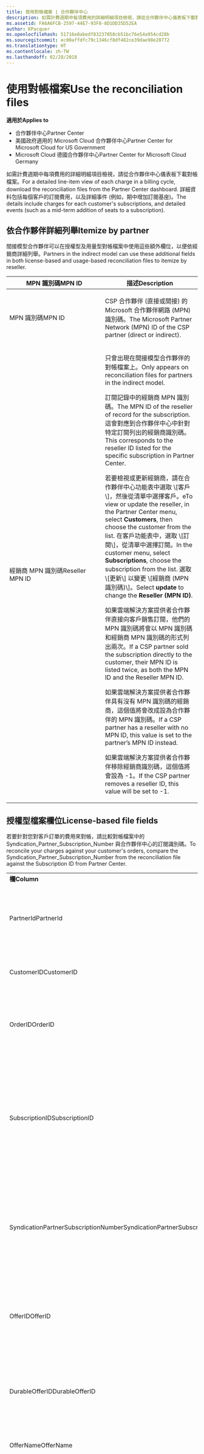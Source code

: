 ```yaml
---
title: 使用對帳檔案 | 合作夥伴中心
description: 如需計費週期中每項費用的詳細明細項目檢視，請從合作夥伴中心儀表板下載對帳檔案。
ms.assetid: FA6A6FCB-2597-44E7-93F8-8D1DD35D52EA
author: KPacquer
ms.openlocfilehash: 51716e8abedf83237050cb51bc76e54a954cd28b
ms.sourcegitcommit: ec00affdfc79c1346cf8df482ce39dae98e20772
ms.translationtype: HT
ms.contentlocale: zh-TW
ms.lasthandoff: 02/28/2018
---
```

# <a name="use-the-reconciliation-files"></a><span data-ttu-id="bdcec-103">使用對帳檔案</span><span class="sxs-lookup"><span data-stu-id="bdcec-103">Use the reconciliation files</span></span>

**<span data-ttu-id="bdcec-104">適用於</span><span class="sxs-lookup"><span data-stu-id="bdcec-104">Applies to</span></span>**

-  <span data-ttu-id="bdcec-105">合作夥伴中心</span><span class="sxs-lookup"><span data-stu-id="bdcec-105">Partner Center</span></span>
-  <span data-ttu-id="bdcec-106">美國政府適用的 Microsoft Cloud 合作夥伴中心</span><span class="sxs-lookup"><span data-stu-id="bdcec-106">Partner Center for Microsoft Cloud for US Government</span></span>
-  <span data-ttu-id="bdcec-107">Microsoft Cloud 德國合作夥伴中心</span><span class="sxs-lookup"><span data-stu-id="bdcec-107">Partner Center for Microsoft Cloud Germany</span></span>

<span data-ttu-id="bdcec-108">如需計費週期中每項費用的詳細明細項目檢視，請從合作夥伴中心儀表板下載對帳檔案。</span><span class="sxs-lookup"><span data-stu-id="bdcec-108">For a detailed line-item view of each charge in a billing cycle, download the reconciliation files from the Partner Center dashboard.</span></span> <span data-ttu-id="bdcec-109">詳細資料包括每個客戶的訂閱費用，以及詳細事件 (例如，期中增加訂閱基座)。</span><span class="sxs-lookup"><span data-stu-id="bdcec-109">The details include charges for each customer's subscriptions, and detailed events (such as a mid-term addition of seats to a subscription).</span></span>

## <a href="" id="itemizebypartner"></a><span data-ttu-id="bdcec-110">依合作夥伴詳細列舉</span><span class="sxs-lookup"><span data-stu-id="bdcec-110">Itemize by partner</span></span>


<span data-ttu-id="bdcec-111">間接模型合作夥伴可以在授權型及用量型對帳檔案中使用這些額外欄位，以便依經銷商詳細列舉。</span><span class="sxs-lookup"><span data-stu-id="bdcec-111">Partners in the indirect model can use these additional fields in both license-based and usage-based reconciliation files to itemize by reseller.</span></span>

<table>
<colgroup>
<col width="50%" />
<col width="50%" />
</colgroup>
<thead>
<tr class="header">
<th><span data-ttu-id="bdcec-112">MPN 識別碼</span><span class="sxs-lookup"><span data-stu-id="bdcec-112">MPN ID</span></span></th>
<th><span data-ttu-id="bdcec-113">描述</span><span class="sxs-lookup"><span data-stu-id="bdcec-113">Description</span></span></th>
</tr>
</thead>
<tbody>
<tr class="odd">
<td><span data-ttu-id="bdcec-114">MPN 識別碼</span><span class="sxs-lookup"><span data-stu-id="bdcec-114">MPN ID</span></span></td>
<td><p><span data-ttu-id="bdcec-115">CSP 合作夥伴 (直接或間接) 的 Microsoft 合作夥伴網路 (MPN) 識別碼。</span><span class="sxs-lookup"><span data-stu-id="bdcec-115">The Microsoft Partner Network (MPN) ID of the CSP partner (direct or indirect).</span></span></p></td>
</tr>
<tr class="even">
<td><span data-ttu-id="bdcec-116">經銷商 MPN 識別碼</span><span class="sxs-lookup"><span data-stu-id="bdcec-116">Reseller MPN ID</span></span></td>
<td><p><span data-ttu-id="bdcec-117">只會出現在間接模型合作夥伴的對帳檔案上。</span><span class="sxs-lookup"><span data-stu-id="bdcec-117">Only appears on reconciliation files for partners in the indirect model.</span></span></p>
<p><span data-ttu-id="bdcec-118">訂閱記錄中的經銷商 MPN 識別碼。</span><span class="sxs-lookup"><span data-stu-id="bdcec-118">The MPN ID of the reseller of record for the subscription.</span></span> <span data-ttu-id="bdcec-119">這會對應到合作夥伴中心中針對特定訂閱列出的經銷商識別碼。</span><span class="sxs-lookup"><span data-stu-id="bdcec-119">This corresponds to the reseller ID listed for the specific subscription in Partner Center.</span></span></p>
<p><span data-ttu-id="bdcec-120">若要檢視或更新經銷商，請在合作夥伴中心功能表中選取 \[客戶\]<strong></strong>，然後從清單中選擇客戶。</span><span class="sxs-lookup"><span data-stu-id="bdcec-120">eTo view or update the reseller, in the Partner Center menu, select <strong>Customers</strong>, then choose the customer from the list.</span></span> <span data-ttu-id="bdcec-121">在客戶功能表中，選取 \[訂閱\]<strong></strong>，從清單中選擇訂閱。</span><span class="sxs-lookup"><span data-stu-id="bdcec-121">In the customer menu, select <strong>Subscriptions</strong>, choose the subscription from the list.</span></span> <span data-ttu-id="bdcec-122">選取 \[更新\]<strong></strong> 以變更 \[經銷商 (MPN 識別碼)\]<strong></strong>。</span><span class="sxs-lookup"><span data-stu-id="bdcec-122">Select <strong>update</strong> to change the <strong>Reseller (MPN ID)</strong>.</span></span></p>
<p><span data-ttu-id="bdcec-123">如果雲端解決方案提供者合作夥伴直接向客戶銷售訂閱，他們的 MPN 識別碼將會以 MPN 識別碼和經銷商 MPN 識別碼的形式列出兩次。</span><span class="sxs-lookup"><span data-stu-id="bdcec-123">If a CSP partner sold the subscription directly to the customer, their MPN ID is listed twice, as both the MPN ID and the Reseller MPN ID.</span></span></p>
<p><span data-ttu-id="bdcec-124">如果雲端解決方案提供者合作夥伴具有沒有 MPN 識別碼的經銷商，這個值將會改成設為合作夥伴的 MPN 識別碼。</span><span class="sxs-lookup"><span data-stu-id="bdcec-124">If a CSP partner has a reseller with no MPN ID, this value is set to the partner’s MPN ID instead.</span></span></p>
<p><span data-ttu-id="bdcec-125">如果雲端解決方案提供者合作夥伴移除經銷商識別碼，這個值將會設為 -1。</span><span class="sxs-lookup"><span data-stu-id="bdcec-125">If the CSP partner removes a reseller ID, this value will be set to -1.</span></span></p></td>
</tr>
</tbody>
</table>

 

## <a href="" id="licensebasedfiles"></a><span data-ttu-id="bdcec-126">授權型檔案欄位</span><span class="sxs-lookup"><span data-stu-id="bdcec-126">License-based file fields</span></span>


<span data-ttu-id="bdcec-127">若要針對您對客戶訂單的費用來對帳，請比較對帳檔案中的 Syndication\_Partner\_Subscription\_Number 與合作夥伴中心的訂閱識別碼。</span><span class="sxs-lookup"><span data-stu-id="bdcec-127">To reconcile your charges against your customer's orders, compare the Syndication\_Partner\_Subscription\_Number from the reconciliation file against the Subscription ID from Partner Center.</span></span>

<table>
<colgroup>
<col width="33%" />
<col width="33%" />
<col width="33%" />
</colgroup>
<tbody>
<tr class="odd">
<td><strong><span data-ttu-id="bdcec-128">欄</span><span class="sxs-lookup"><span data-stu-id="bdcec-128">Column</span></span></strong></td>
<td><strong><span data-ttu-id="bdcec-129">描述</span><span class="sxs-lookup"><span data-stu-id="bdcec-129">Description</span></span></strong></td>
<td><strong><span data-ttu-id="bdcec-130">範例值</span><span class="sxs-lookup"><span data-stu-id="bdcec-130">Sample Value</span></span></strong></td>
</tr>
<tr class="even">
<td><span data-ttu-id="bdcec-131">PartnerId</span><span class="sxs-lookup"><span data-stu-id="bdcec-131">PartnerId</span></span></td>
<td><p><span data-ttu-id="bdcec-132">特定帳單實體的唯一識別碼 (GUID 格式)。</span><span class="sxs-lookup"><span data-stu-id="bdcec-132">Unique identifier for a specific billing entity, in GUID format.</span></span> <span data-ttu-id="bdcec-133">對帳時不需要，但可能是很有用的資訊。</span><span class="sxs-lookup"><span data-stu-id="bdcec-133">Not required for reconciliation, however may be useful information.</span></span> <span data-ttu-id="bdcec-134">在所有資料列中都是如此。</span><span class="sxs-lookup"><span data-stu-id="bdcec-134">Same in all rows.</span></span></p></td>
<td><span data-ttu-id="bdcec-135">8ddd03642-test-test-test-46b58d356b4e</span><span class="sxs-lookup"><span data-stu-id="bdcec-135">8ddd03642-test-test-test-46b58d356b4e</span></span></td>
</tr>
<tr class="odd">
<td><span data-ttu-id="bdcec-136">CustomerID</span><span class="sxs-lookup"><span data-stu-id="bdcec-136">CustomerID</span></span></td>
<td><p><span data-ttu-id="bdcec-137">用來識別客戶的唯一 Microsoft ID（GUID 格式）。</span><span class="sxs-lookup"><span data-stu-id="bdcec-137">Unique Microsoft ID, in GUID format, used to identify the customer.</span></span></p></td>
<td><span data-ttu-id="bdcec-138">12ABCD34-001A-BCD2-987C-3210ABCD5678</span><span class="sxs-lookup"><span data-stu-id="bdcec-138">12ABCD34-001A-BCD2-987C-3210ABCD5678</span></span></td>
</tr>
<tr class="even">
<td><span data-ttu-id="bdcec-139">OrderID</span><span class="sxs-lookup"><span data-stu-id="bdcec-139">OrderID</span></span></td>
<td><p><span data-ttu-id="bdcec-140">訂單在 Microsoft 帳單平台中的唯一識別碼。</span><span class="sxs-lookup"><span data-stu-id="bdcec-140">Unique identifier for an order in the Microsoft billing platform.</span></span> <span data-ttu-id="bdcec-141">可在連絡支援時方便識別訂單，但不是用於對帳。</span><span class="sxs-lookup"><span data-stu-id="bdcec-141">May be useful to identify the order when contacting support but not for reconciliation.</span></span></p></td>
<td><span data-ttu-id="bdcec-142">566890604832738111</span><span class="sxs-lookup"><span data-stu-id="bdcec-142">566890604832738111</span></span></td>
</tr>
<tr class="odd">
<td><span data-ttu-id="bdcec-143">SubscriptionID</span><span class="sxs-lookup"><span data-stu-id="bdcec-143">SubscriptionID</span></span></td>
<td><p><span data-ttu-id="bdcec-144">訂閱在 Microsoft 帳單平台中的唯一識別碼。</span><span class="sxs-lookup"><span data-stu-id="bdcec-144">Unique identifier for a subscription in the Microsoft billing platform.</span></span> <span data-ttu-id="bdcec-145">可在連絡支援時方便識別訂閱，但不是用於對帳。</span><span class="sxs-lookup"><span data-stu-id="bdcec-145">May be useful to identify the subscription when contacting support but not for reconciliation.</span></span></p>
<p><span data-ttu-id="bdcec-146">這與合作夥伴管理主控台上的訂閱識別碼不一樣。</span><span class="sxs-lookup"><span data-stu-id="bdcec-146">This is not the same as the Subscription ID on the Partner Admin Console.</span></span> <span data-ttu-id="bdcec-147">請參閱 Syndication_Partner_Subscription_Number。</span><span class="sxs-lookup"><span data-stu-id="bdcec-147">Please see Syndication_Partner_Subscription_Number.</span></span></p></td>
<td><span data-ttu-id="bdcec-148">usCBMgAAAAAAAAIA</span><span class="sxs-lookup"><span data-stu-id="bdcec-148">usCBMgAAAAAAAAIA</span></span></td>
</tr>
<tr class="even">
<td><span data-ttu-id="bdcec-149">SyndicationPartnerSubscriptionNumber</span><span class="sxs-lookup"><span data-stu-id="bdcec-149">SyndicationPartnerSubscriptionNumber</span></span></td>
<td><p><span data-ttu-id="bdcec-150">訂閱的唯一識別碼。</span><span class="sxs-lookup"><span data-stu-id="bdcec-150">Unique identifier for subscriptions.</span></span> <span data-ttu-id="bdcec-151">客戶可針對同一方案擁有多項訂閱，因此這對於對帳檔案分析而言很重要。</span><span class="sxs-lookup"><span data-stu-id="bdcec-151">A customer can have multiple subscriptions for the same plan, so this is important for reconciliation file analysis.</span></span></p>
<p><span data-ttu-id="bdcec-152">這個欄位對應到合作夥伴管理主控台中的訂閱識別碼。</span><span class="sxs-lookup"><span data-stu-id="bdcec-152">This field maps to the Subscription ID in the Partner Admin Console.</span></span></p></td>
<td><span data-ttu-id="bdcec-153">fb977ab5-test-test-test-24c8d9591708</span><span class="sxs-lookup"><span data-stu-id="bdcec-153">fb977ab5-test-test-test-24c8d9591708</span></span></td>
</tr>
<tr class="odd">
<td><span data-ttu-id="bdcec-154">OfferID</span><span class="sxs-lookup"><span data-stu-id="bdcec-154">OfferID</span></span></td>
<td><p><span data-ttu-id="bdcec-155">唯一的優惠識別碼。</span><span class="sxs-lookup"><span data-stu-id="bdcec-155">Unique offer ID.</span></span> <span data-ttu-id="bdcec-156">根據價目表的標準優惠識別碼。</span><span class="sxs-lookup"><span data-stu-id="bdcec-156">Standard offer ID as per price list.</span></span></p>
<p><span data-ttu-id="bdcec-157"><b>注意</b>：這個值不符合價目表上的優惠識別碼。</span><span class="sxs-lookup"><span data-stu-id="bdcec-157"><b>Note</b>: This value does not match Offer ID from the price list.</span></span> <span data-ttu-id="bdcec-158">請參閱下方的 DurableOfferID。</span><span class="sxs-lookup"><span data-stu-id="bdcec-158">See DurableOfferID below.</span></span></p></td>
<td><span data-ttu-id="bdcec-159">FE616D64-E9A8-40EF-843F-152E9BBEF3D1</span><span class="sxs-lookup"><span data-stu-id="bdcec-159">FE616D64-E9A8-40EF-843F-152E9BBEF3D1</span></span></td>
</tr>
<tr class="even">
<td><span data-ttu-id="bdcec-160">DurableOfferID</span><span class="sxs-lookup"><span data-stu-id="bdcec-160">DurableOfferID</span></span></td>
<td><p><span data-ttu-id="bdcec-161">唯一的持續性優惠識別碼，如價目表中所定義。</span><span class="sxs-lookup"><span data-stu-id="bdcec-161">Unique durable offer ID, as defined in the price list.</span></span></p>
<p><span data-ttu-id="bdcec-162"><b>注意</b>：這個值符合價目表上的優惠識別碼。</span><span class="sxs-lookup"><span data-stu-id="bdcec-162"><b>Note</b>: This value matches the Offer ID from the price list.</span></span></p></td>
<td><span data-ttu-id="bdcec-163">1017D7F3-6D7F-4BFA-BDD8-79BC8F104E0C</span><span class="sxs-lookup"><span data-stu-id="bdcec-163">1017D7F3-6D7F-4BFA-BDD8-79BC8F104E0C</span></span></td>
</tr>
<tr class="odd">
<td><span data-ttu-id="bdcec-164">OfferName</span><span class="sxs-lookup"><span data-stu-id="bdcec-164">OfferName</span></span></td>
<td><p><span data-ttu-id="bdcec-165">客戶購買的服務優惠名稱，如價目表中所定義。</span><span class="sxs-lookup"><span data-stu-id="bdcec-165">The name of the service offering purchased by the customer, as defined in the price list.</span></span></p></td>
<td><span data-ttu-id="bdcec-166">Microsoft Office 365 (Plan E3)</span><span class="sxs-lookup"><span data-stu-id="bdcec-166">Microsoft Office 365 (Plan E3)</span></span></td>
</tr>
<tr class="even">
<td><span data-ttu-id="bdcec-167">SubscriptionStartDate</span><span class="sxs-lookup"><span data-stu-id="bdcec-167">SubscriptionStartDate</span></span></td>
<td><p><span data-ttu-id="bdcec-168">訂閱開始日期設定為送出訂單之後的隔日。</span><span class="sxs-lookup"><span data-stu-id="bdcec-168">The subscription start date, set to the day after the order is submitted.</span></span> <span data-ttu-id="bdcec-169">藉由同時查看訂閱開始日期與結束日期，您就可以判斷客戶是否仍在第一年訂閱期內，或下一年的訂閱已續約。</span><span class="sxs-lookup"><span data-stu-id="bdcec-169">By looking at the subscription start date in conjunction with the end date, you can determine if the customer is still within the first year of the subscription or if the subscription has been renewed for the following year.</span></span></p>
<p><span data-ttu-id="bdcec-170">時間一律是一天的開始時間 (0:00)。</span><span class="sxs-lookup"><span data-stu-id="bdcec-170">The time is always the beginning of the day, 0:00.</span></span></p></td>
<td><span data-ttu-id="bdcec-171">2/1/2015 0:00</span><span class="sxs-lookup"><span data-stu-id="bdcec-171">2/1/2015 0:00</span></span></td>
</tr>
<tr class="odd">
<td><span data-ttu-id="bdcec-172">SubscriptionEndDate</span><span class="sxs-lookup"><span data-stu-id="bdcec-172">SubscriptionEndDate</span></span></td>
<td><p><span data-ttu-id="bdcec-173">訂閱結束日期：開始日期之後的 12 個月 + x 天 (與合作夥伴帳單日期配合) 或自續約日期起 12 個月。</span><span class="sxs-lookup"><span data-stu-id="bdcec-173">The subscription end date: 12 months + x days after start date (to align with partner billing date) or 12 months from renewal date.</span></span></p>
<p><span data-ttu-id="bdcec-174">續約時，價格會更新至目前的價目表。</span><span class="sxs-lookup"><span data-stu-id="bdcec-174">At renewal, prices are updated to the current price list.</span></span> <span data-ttu-id="bdcec-175">自動續約之前，可能需要與客戶連絡。</span><span class="sxs-lookup"><span data-stu-id="bdcec-175">Customer communication may be required in advance of automated renewal.</span></span></p>
<p><span data-ttu-id="bdcec-176">時間一律是一天的開始時間 (0:00)。</span><span class="sxs-lookup"><span data-stu-id="bdcec-176">The time is always the beginning of the day, 0:00.</span></span></p></td>
<td><span data-ttu-id="bdcec-177">2/1/2015 0:00</span><span class="sxs-lookup"><span data-stu-id="bdcec-177">2/1/2015 0:00</span></span></td>
</tr>
<tr class="even">
<td><span data-ttu-id="bdcec-178">ChargeStartDate</span><span class="sxs-lookup"><span data-stu-id="bdcec-178">ChargeStartDate</span></span></td>
<td><p><span data-ttu-id="bdcec-179">開始計算費用的日期。</span><span class="sxs-lookup"><span data-stu-id="bdcec-179">Start day of the charges.</span></span></p>
<p><span data-ttu-id="bdcec-180">當客戶變更基座數目時，此數字用於計算每日 (按比例) 的費用。</span><span class="sxs-lookup"><span data-stu-id="bdcec-180">When a customer changes seat numbers, this number is used to calculate per-day (pro-rata) charges.</span></span></p>
<p><span data-ttu-id="bdcec-181">時間一律是一天的開始時間 (0:00)。</span><span class="sxs-lookup"><span data-stu-id="bdcec-181">The time is always the beginning of the day, 0:00.</span></span></p></td>
<td><span data-ttu-id="bdcec-182">2/1/2015 0:00</span><span class="sxs-lookup"><span data-stu-id="bdcec-182">2/1/2015 0:00</span></span></td>
</tr>
<tr class="odd">
<td><span data-ttu-id="bdcec-183">ChargeEndDate</span><span class="sxs-lookup"><span data-stu-id="bdcec-183">ChargeEndDate</span></span></td>
<td><p><span data-ttu-id="bdcec-184">結束計算費用的日期。</span><span class="sxs-lookup"><span data-stu-id="bdcec-184">End day of the charges.</span></span></p>
<p><span data-ttu-id="bdcec-185">當客戶變更基座數目時，此數字用於計算每日 (按比例) 的費用。</span><span class="sxs-lookup"><span data-stu-id="bdcec-185">When a customer changes seat numbers, this number is used to calculate per-day (pro-rata) charges.</span></span></p>
<p><span data-ttu-id="bdcec-186">時間一律是一天的結束時間 (23:59)。</span><span class="sxs-lookup"><span data-stu-id="bdcec-186">The time is always the end of the day, 23:59.</span></span></p></td>
<td><span data-ttu-id="bdcec-187">2/28/2015 23:59</span><span class="sxs-lookup"><span data-stu-id="bdcec-187">2/28/2015 23:59</span></span></td>
</tr>
<tr class="even">
<td><span data-ttu-id="bdcec-188">ChargeType</span><span class="sxs-lookup"><span data-stu-id="bdcec-188">ChargeType</span></span></td>
<td><p><span data-ttu-id="bdcec-189">費用或調整的類型。</span><span class="sxs-lookup"><span data-stu-id="bdcec-189">The type of charge or adjustment.</span></span> <span data-ttu-id="bdcec-190">請參閱<a href="#charge_types">對應發票和對帳檔案之間的費用</a></span><span class="sxs-lookup"><span data-stu-id="bdcec-190">See <a href="#charge_types">Mapping charges between an invoice and the reconciliation file</a></span></span></p></td>
<td><p><span data-ttu-id="bdcec-191">請參閱<a href="#charge_types">對應發票和對帳檔案之間的費用</a></span><span class="sxs-lookup"><span data-stu-id="bdcec-191">See <a href="#charge_types">Mapping charges between an invoice and the reconciliation file</a></span></span></p></td>
</tr>
<tr class="odd">
<td><span data-ttu-id="bdcec-192">UnitPrice</span><span class="sxs-lookup"><span data-stu-id="bdcec-192">UnitPrice</span></span></td>
<td><p><span data-ttu-id="bdcec-193">每一基座價格，即購買時價目表中所公佈的價格。</span><span class="sxs-lookup"><span data-stu-id="bdcec-193">Price per seat, as published in the pricelist at the time of purchase.</span></span> <span data-ttu-id="bdcec-194">請確定這與對帳期間儲存在您帳單系統中的資訊相符。</span><span class="sxs-lookup"><span data-stu-id="bdcec-194">Ensure this matches the information stored in your billing system during reconciliation.</span></span></p></td>
<td><span data-ttu-id="bdcec-195">6.82</span><span class="sxs-lookup"><span data-stu-id="bdcec-195">6.82</span></span></td>
</tr>
<tr class="even">
<td><span data-ttu-id="bdcec-196">Quantity</span><span class="sxs-lookup"><span data-stu-id="bdcec-196">Quantity</span></span></td>
<td><p><span data-ttu-id="bdcec-197">基座數目。</span><span class="sxs-lookup"><span data-stu-id="bdcec-197">Number of seats.</span></span> <span data-ttu-id="bdcec-198">請確定這與對帳期間儲存在您帳單系統中的資訊相符。</span><span class="sxs-lookup"><span data-stu-id="bdcec-198">Ensure this matches the information stored in your billing system during reconciliation.</span></span></p></td>
<td><span data-ttu-id="bdcec-199">2</span><span class="sxs-lookup"><span data-stu-id="bdcec-199">2</span></span></td>
</tr>
<tr class="odd">
<td><span data-ttu-id="bdcec-200">Amount</span><span class="sxs-lookup"><span data-stu-id="bdcec-200">Amount</span></span></td>
<td><p><span data-ttu-id="bdcec-201">數量總價。</span><span class="sxs-lookup"><span data-stu-id="bdcec-201">Total of price for quantity.</span></span> <span data-ttu-id="bdcec-202">檢查計算金額與您用來為客戶計算此項目的方式是否相符時很有用。</span><span class="sxs-lookup"><span data-stu-id="bdcec-202">Useful to check that the amount calculation matches how you calculate this for your customers.</span></span></p></td>
<td><span data-ttu-id="bdcec-203">13.32</span><span class="sxs-lookup"><span data-stu-id="bdcec-203">13.32</span></span></td>
</tr>
<tr class="even">
<td><span data-ttu-id="bdcec-204">TotalOtherDiscount</span><span class="sxs-lookup"><span data-stu-id="bdcec-204">TotalOtherDiscount</span></span></td>
<td><p><span data-ttu-id="bdcec-205">套用至這些費用的折扣金額。</span><span class="sxs-lookup"><span data-stu-id="bdcec-205">Amount of discount applied to these charges.</span></span> <span data-ttu-id="bdcec-206">符合獎勵資格之 IUR 或新訂閱的訂單，也將於此欄中包含折扣金額。</span><span class="sxs-lookup"><span data-stu-id="bdcec-206">IUR or new subscriptions eligible for an incentive will also contain a discount amount in this column.</span></span></p></td>
<td><span data-ttu-id="bdcec-207">2.32</span><span class="sxs-lookup"><span data-stu-id="bdcec-207">2.32</span></span></td>
</tr>
<tr class="odd">
<td><span data-ttu-id="bdcec-208">Subtotal</span><span class="sxs-lookup"><span data-stu-id="bdcec-208">Subtotal</span></span></td>
<td><p><span data-ttu-id="bdcec-209">稅前總計。</span><span class="sxs-lookup"><span data-stu-id="bdcec-209">Total before tax.</span></span> <span data-ttu-id="bdcec-210">如果有折扣，可檢查小計是否和預期的總金額相符。</span><span class="sxs-lookup"><span data-stu-id="bdcec-210">Checks that your subtotal matches your expected total, in case of a discount.</span></span></p></td>
<td><span data-ttu-id="bdcec-211">11</span><span class="sxs-lookup"><span data-stu-id="bdcec-211">11</span></span></td>
</tr>
<tr class="even">
<td><span data-ttu-id="bdcec-212">Tax</span><span class="sxs-lookup"><span data-stu-id="bdcec-212">Tax</span></span></td>
<td><p><span data-ttu-id="bdcec-213">稅金費用 (根據您所在市場的稅金規則與特定情況)。</span><span class="sxs-lookup"><span data-stu-id="bdcec-213">Tax amount charge, based on your market's tax rules and specific circumstances.</span></span></p></td>
<td><span data-ttu-id="bdcec-214">0</span><span class="sxs-lookup"><span data-stu-id="bdcec-214">0</span></span></td>
</tr>
<tr class="odd">
<td><span data-ttu-id="bdcec-215">TotalForCustomer</span><span class="sxs-lookup"><span data-stu-id="bdcec-215">TotalForCustomer</span></span></td>
<td><p><span data-ttu-id="bdcec-216">稅後總計。</span><span class="sxs-lookup"><span data-stu-id="bdcec-216">Total after tax.</span></span> <span data-ttu-id="bdcec-217">檢查發票中是否向您收取稅金。</span><span class="sxs-lookup"><span data-stu-id="bdcec-217">Checks if you are charged tax in the invoice.</span></span></p></td>
<td><span data-ttu-id="bdcec-218">11</span><span class="sxs-lookup"><span data-stu-id="bdcec-218">11</span></span></td>
</tr>
<tr class="even">
<td><span data-ttu-id="bdcec-219">Currency</span><span class="sxs-lookup"><span data-stu-id="bdcec-219">Currency</span></span></td>
<td><p><span data-ttu-id="bdcec-220">貨幣類型。</span><span class="sxs-lookup"><span data-stu-id="bdcec-220">Currency type.</span></span> <span data-ttu-id="bdcec-221">每一帳單實體都只有一種貨幣。</span><span class="sxs-lookup"><span data-stu-id="bdcec-221">Each billing entity has only one currency.</span></span> <span data-ttu-id="bdcec-222">檢查是否與您的第一張發票相符，然後在進行任何重大帳單平台更新之後檢查。</span><span class="sxs-lookup"><span data-stu-id="bdcec-222">Check that it matches your first invoice and then after any major billing platform update.</span></span></p></td>
<td><span data-ttu-id="bdcec-223">EUR</span><span class="sxs-lookup"><span data-stu-id="bdcec-223">EUR</span></span></td>
</tr>
<tr class="odd">
<td><span data-ttu-id="bdcec-224">CustomerName</span><span class="sxs-lookup"><span data-stu-id="bdcec-224">CustomerName</span></span></td>
<td><p><span data-ttu-id="bdcec-225">合作夥伴中心中回報的客戶組織名稱。</span><span class="sxs-lookup"><span data-stu-id="bdcec-225">Customer's organization name as reported in Partner Center.</span></span> <span data-ttu-id="bdcec-226">這在使用您的系統資訊對帳發票時非常重要。</span><span class="sxs-lookup"><span data-stu-id="bdcec-226">This is very important for reconciling the invoice with your system information.</span></span></p></td>
<td><span data-ttu-id="bdcec-227">測試客戶 A</span><span class="sxs-lookup"><span data-stu-id="bdcec-227">Test Customer A</span></span></td>
</tr>
<tr class="even">
<td><span data-ttu-id="bdcec-228">MPNID</span><span class="sxs-lookup"><span data-stu-id="bdcec-228">MPNID</span></span></td>
<td><p><span data-ttu-id="bdcec-229">雲端解決方案提供者合作夥伴的 MPN 識別碼</span><span class="sxs-lookup"><span data-stu-id="bdcec-229">MPN ID of the CSP partner</span></span></p></td>
<td><span data-ttu-id="bdcec-230">4390934</span><span class="sxs-lookup"><span data-stu-id="bdcec-230">4390934</span></span></td>
</tr>
<tr class="odd">
<td><span data-ttu-id="bdcec-231">ResellerMPNID</span><span class="sxs-lookup"><span data-stu-id="bdcec-231">ResellerMPNID</span></span></td>
<td><p><span data-ttu-id="bdcec-232">訂閱記錄中的經銷商 MPN 識別碼。</span><span class="sxs-lookup"><span data-stu-id="bdcec-232">MPN ID of the reseller of record for the subscription.</span></span> <span data-ttu-id="bdcec-233">請參閱[依合作夥伴詳細列舉](#itemizebypartner)。</span><span class="sxs-lookup"><span data-stu-id="bdcec-233">See [Itemize by partner](#itemizebypartner).</span></span></p></td>
<td><span data-ttu-id="bdcec-234">4390934</span><span class="sxs-lookup"><span data-stu-id="bdcec-234">4390934</span></span></td>
</tr>
<tr class="even">
<td><span data-ttu-id="bdcec-235">DomainName</span><span class="sxs-lookup"><span data-stu-id="bdcec-235">DomainName</span></span></td>
<td><p><span data-ttu-id="bdcec-236">用來協助識別客戶的客戶網域名稱。</span><span class="sxs-lookup"><span data-stu-id="bdcec-236">Customer's domain name, used to help identify the customer.</span></span></p></td>
<td><span data-ttu-id="bdcec-237">example.onmicrosoft.com</span><span class="sxs-lookup"><span data-stu-id="bdcec-237">example.onmicrosoft.com</span></span></td>
</tr>
<tr class="odd">
<td><span data-ttu-id="bdcec-238">SubscriptionName</span><span class="sxs-lookup"><span data-stu-id="bdcec-238">SubscriptionName</span></span></td>
<td><p><span data-ttu-id="bdcec-239">訂閱暱稱。</span><span class="sxs-lookup"><span data-stu-id="bdcec-239">Subscription nickname.</span></span> <span data-ttu-id="bdcec-240">如果未指定任何暱稱，合作夥伴中心會使用 OfferName。</span><span class="sxs-lookup"><span data-stu-id="bdcec-240">If no nickname is specified, Partner Center uses the OfferName.</span></span></p></td>
<td><span data-ttu-id="bdcec-241">PROJECT ONLINE</span><span class="sxs-lookup"><span data-stu-id="bdcec-241">PROJECT ONLINE</span></span></td>
</tr>
<tr class="even">
<td><span data-ttu-id="bdcec-242">SubscriptionDescription</span><span class="sxs-lookup"><span data-stu-id="bdcec-242">SubscriptionDescription</span></span></td>
<td><p><span data-ttu-id="bdcec-243">客戶購買的服務優惠名稱，如價目表中所定義。</span><span class="sxs-lookup"><span data-stu-id="bdcec-243">The name of the service offering purchased by the customer, as defined in the price list.</span></span> <span data-ttu-id="bdcec-244">（這是優惠名稱的相同欄位）。</span><span class="sxs-lookup"><span data-stu-id="bdcec-244">(This is an identical field to Offer name).</span></span></p></td>
<td><span data-ttu-id="bdcec-245">PROJECT ONLINE PREMIUM WITHOUT PROJECT CLIENT</span><span class="sxs-lookup"><span data-stu-id="bdcec-245">PROJECT ONLINE PREMIUM WITHOUT PROJECT CLIENT</span></span></td>
</tr>
</tbody>
</table>


## <a href="" id="usagebasedfiles"></a><span data-ttu-id="bdcec-246">用量型檔案欄位</span><span class="sxs-lookup"><span data-stu-id="bdcec-246">Usage-based file fields</span></span>


<span data-ttu-id="bdcec-247">若要針對您客戶使用量的費用來對帳，請比較對帳檔案中的 ResellerID/ResellerName/ResellerBillableAccount、客戶名稱，與合作夥伴中心的訂閱識別碼。</span><span class="sxs-lookup"><span data-stu-id="bdcec-247">To reconcile your charges against your customer's usage, compare the ResellerID/ResellerName/ResellerBillableAccount from the reconciliation file, the customer name, and the Subscription ID from Partner Center.</span></span>

<span data-ttu-id="bdcec-248">下列欄位說明使用哪些服務及費率。</span><span class="sxs-lookup"><span data-stu-id="bdcec-248">The following fields explain which services were used and the rate.</span></span>

<table>
<colgroup>
<col width="33%" />
<col width="33%" />
<col width="33%" />
</colgroup>
<tbody>
<tr class="odd">
<td><strong><span data-ttu-id="bdcec-249">欄位</span><span class="sxs-lookup"><span data-stu-id="bdcec-249">Column</span></span></strong></td>
<td><strong><span data-ttu-id="bdcec-250">描述</span><span class="sxs-lookup"><span data-stu-id="bdcec-250">Description</span></span></strong></td>
<td><strong><span data-ttu-id="bdcec-251">範例值</span><span class="sxs-lookup"><span data-stu-id="bdcec-251">Sample value</span></span></strong></td>
</tr>
<tr class="even">
<td><span data-ttu-id="bdcec-252">PartnerID</span><span class="sxs-lookup"><span data-stu-id="bdcec-252">PartnerID</span></span></td>
<td><p><span data-ttu-id="bdcec-253">合作夥伴識別碼 (GUID 格式)。</span><span class="sxs-lookup"><span data-stu-id="bdcec-253">Partner ID, in GUID format.</span></span></p></td>
<td><span data-ttu-id="bdcec-254">DA41BC5F-C52D-4464-8A8D-8C8DCC43503B</span><span class="sxs-lookup"><span data-stu-id="bdcec-254">DA41BC5F-C52D-4464-8A8D-8C8DCC43503B</span></span></td>
</tr>
<tr class="odd">
<td><span data-ttu-id="bdcec-255">PartnerName</span><span class="sxs-lookup"><span data-stu-id="bdcec-255">PartnerName</span></span></td>
<td><p><span data-ttu-id="bdcec-256">合作夥伴名稱。</span><span class="sxs-lookup"><span data-stu-id="bdcec-256">Partner Name.</span></span></p></td>
<td><span data-ttu-id="bdcec-257">Acme Incorporated</span><span class="sxs-lookup"><span data-stu-id="bdcec-257">Acme Incorporated</span></span></td>
</tr>
<tr class="even">
<td><span data-ttu-id="bdcec-258">PartnerBillableAccountID</span><span class="sxs-lookup"><span data-stu-id="bdcec-258">PartnerBillableAccountID</span></span></td>
<td><p><span data-ttu-id="bdcec-259">合作夥伴帳戶識別碼。</span><span class="sxs-lookup"><span data-stu-id="bdcec-259">Partner Account ID.</span></span></p></td>
<td><span data-ttu-id="bdcec-260">1010578050</span><span class="sxs-lookup"><span data-stu-id="bdcec-260">1010578050</span></span></td>
</tr>
<tr class="odd">
<td><span data-ttu-id="bdcec-261">CustomerName</span><span class="sxs-lookup"><span data-stu-id="bdcec-261">CustomerName</span></span></td>
<td><p><span data-ttu-id="bdcec-262">合作夥伴中心中回報的客戶組織名稱。</span><span class="sxs-lookup"><span data-stu-id="bdcec-262">Customer's organization name as reported in Partner Center.</span></span> <span data-ttu-id="bdcec-263">這在使用您的系統資訊對帳發票時非常重要。</span><span class="sxs-lookup"><span data-stu-id="bdcec-263">This is very important for reconciling the invoice with your system information.</span></span></p></td>
<td><span data-ttu-id="bdcec-264">測試客戶 A</span><span class="sxs-lookup"><span data-stu-id="bdcec-264">Test Customer A</span></span></td>
</tr>
<tr class="even">
<td><span data-ttu-id="bdcec-265">MPNID</span><span class="sxs-lookup"><span data-stu-id="bdcec-265">MPNID</span></span></td>
<td><p><span data-ttu-id="bdcec-266">雲端解決方案提供者合作夥伴的 MPN 識別碼。</span><span class="sxs-lookup"><span data-stu-id="bdcec-266">MPN ID of the CSP partner.</span></span></p></td>
<td><span data-ttu-id="bdcec-267">4390934</span><span class="sxs-lookup"><span data-stu-id="bdcec-267">4390934</span></span></td>
</tr>
<tr class="odd">
<td><span data-ttu-id="bdcec-268">ResellerMPNID</span><span class="sxs-lookup"><span data-stu-id="bdcec-268">ResellerMPNID</span></span></td>
<td><p><span data-ttu-id="bdcec-269">訂閱記錄中的經銷商 MPN 識別碼。</span><span class="sxs-lookup"><span data-stu-id="bdcec-269">MPN ID of the reseller of record for the subscription.</span></span> <span data-ttu-id="bdcec-270">請參閱[依合作夥伴詳細列舉](#itemizebypartner)。</span><span class="sxs-lookup"><span data-stu-id="bdcec-270">See [Itemize by partner](#itemizebypartner).</span></span></p></td>
<td><span data-ttu-id="bdcec-271">4390934</span><span class="sxs-lookup"><span data-stu-id="bdcec-271">4390934</span></span></td>
</tr>
<tr class="even">
<td><span data-ttu-id="bdcec-272">InvoiceNumber</span><span class="sxs-lookup"><span data-stu-id="bdcec-272">InvoiceNumber</span></span></td>
<td><p><span data-ttu-id="bdcec-273">交易的指定位置顯示的發票號碼。</span><span class="sxs-lookup"><span data-stu-id="bdcec-273">Invoice number where the specified transaction appears.</span></span></p></td>
<td><span data-ttu-id="bdcec-274">D020001IVK</span><span class="sxs-lookup"><span data-stu-id="bdcec-274">D020001IVK</span></span></td>
</tr>
<tr class="odd">
<td><span data-ttu-id="bdcec-275">ChargeStartDate</span><span class="sxs-lookup"><span data-stu-id="bdcec-275">ChargeStartDate</span></span></td>
<td><p><span data-ttu-id="bdcec-276">計費週期的開始日期，當顯示之前未收取潛在使用量資料費用的日期時除外 (從前一個計費週期開始)。</span><span class="sxs-lookup"><span data-stu-id="bdcec-276">Start date of billing cycle except when presenting dates of previously uncharged latent usage data (from previous bill cycle).</span></span></p>
<p><span data-ttu-id="bdcec-277">時間一律是一天的開始時間 (0:00)。</span><span class="sxs-lookup"><span data-stu-id="bdcec-277">The time is always the beginning of the day, 0:00.</span></span></p></td>
<td><span data-ttu-id="bdcec-278">2/1/2014 0:00</span><span class="sxs-lookup"><span data-stu-id="bdcec-278">2/1/2014 0:00</span></span></td>
</tr>
<tr class="even">
<td><span data-ttu-id="bdcec-279">ChargeEndDate</span><span class="sxs-lookup"><span data-stu-id="bdcec-279">ChargeEndDate</span></span></td>
<td><p><span data-ttu-id="bdcec-280">計費週期的結束日期，當顯示之前未收取潛在使用量資料費用的日期時除外 (從前一個計費週期開始)。</span><span class="sxs-lookup"><span data-stu-id="bdcec-280">End date of billing cycle except when presenting dates of previously uncharged latent usage data (from previous bill cycle).</span></span></p>
<p><span data-ttu-id="bdcec-281">時間一律是一天的結束時間 (23:59)。</span><span class="sxs-lookup"><span data-stu-id="bdcec-281">The time is always the end of the day, 23:59.</span></span></p></td>
<td><span data-ttu-id="bdcec-282">2/28/2014 23:59</span><span class="sxs-lookup"><span data-stu-id="bdcec-282">2/28/2014 23:59</span></span></td>
</tr>
<tr class="odd">
<td><span data-ttu-id="bdcec-283">SubscriptionID</span><span class="sxs-lookup"><span data-stu-id="bdcec-283">SubscriptionID</span></span></td>
<td><p><span data-ttu-id="bdcec-284">訂閱在 Microsoft 帳單平台中的唯一識別碼。</span><span class="sxs-lookup"><span data-stu-id="bdcec-284">Unique identifier for a subscription in the Microsoft billing platform.</span></span> <span data-ttu-id="bdcec-285">可在連絡支援時方便識別訂閱，但不是用於對帳。</span><span class="sxs-lookup"><span data-stu-id="bdcec-285">May be useful to identify the subscription when contacting support but not for reconciliation.</span></span></p>
<p><span data-ttu-id="bdcec-286">這與合作夥伴管理主控台上的訂閱識別碼不一樣。</span><span class="sxs-lookup"><span data-stu-id="bdcec-286">This is not the same as the Subscription ID on the Partner Admin Console.</span></span></p></td>
<td><span data-ttu-id="bdcec-287">usCBMgAAAAAAAAIA</span><span class="sxs-lookup"><span data-stu-id="bdcec-287">usCBMgAAAAAAAAIA</span></span></td>
</tr>
<tr class="even">
<td><span data-ttu-id="bdcec-288">SubscriptionName</span><span class="sxs-lookup"><span data-stu-id="bdcec-288">SubscriptionName</span></span></td>
<td><p><span data-ttu-id="bdcec-289">服務優惠的暱稱。</span><span class="sxs-lookup"><span data-stu-id="bdcec-289">Nickname of the service offering.</span></span></p></td>
<td><span data-ttu-id="bdcec-290">Microsoft Azure</span><span class="sxs-lookup"><span data-stu-id="bdcec-290">Microsoft Azure</span></span></td>
</tr>
<tr class="odd">
<td><span data-ttu-id="bdcec-291">SubscriptionDescription</span><span class="sxs-lookup"><span data-stu-id="bdcec-291">SubscriptionDescription</span></span></td>
<td><p><span data-ttu-id="bdcec-292">服務優惠的企業營運</span><span class="sxs-lookup"><span data-stu-id="bdcec-292">Line of business of the service offering</span></span></p></td>
<td><span data-ttu-id="bdcec-293">Microsoft Azure</span><span class="sxs-lookup"><span data-stu-id="bdcec-293">Microsoft Azure</span></span></td>
</tr>
<tr class="even">
<td><span data-ttu-id="bdcec-294">OrderID</span><span class="sxs-lookup"><span data-stu-id="bdcec-294">OrderID</span></span></td>
<td><p><span data-ttu-id="bdcec-295">訂單在 Microsoft 帳單平台中的唯一識別碼。</span><span class="sxs-lookup"><span data-stu-id="bdcec-295">Unique identifier for an order in the Microsoft billing platform.</span></span> <span data-ttu-id="bdcec-296">可在連絡支援時方便識別訂閱，但不是用於對帳。</span><span class="sxs-lookup"><span data-stu-id="bdcec-296">May be useful to identify the subscription when contacting support but not for reconciliation.</span></span></p></td>
<td><span data-ttu-id="bdcec-297">566890604832738111</span><span class="sxs-lookup"><span data-stu-id="bdcec-297">566890604832738111</span></span></td>
</tr>
<tr class="odd">
<td><span data-ttu-id="bdcec-298">ServiceName</span><span class="sxs-lookup"><span data-stu-id="bdcec-298">ServiceName</span></span></td>
<td><p><span data-ttu-id="bdcec-299">要求的 Azure 服務名稱。</span><span class="sxs-lookup"><span data-stu-id="bdcec-299">The name of the Azure service in question.</span></span></p></td>
<td><span data-ttu-id="bdcec-300">虛擬機器</span><span class="sxs-lookup"><span data-stu-id="bdcec-300">VIRTUAL MACHINES</span></span></td>
</tr>
<tr class="even">
<td><span data-ttu-id="bdcec-301">ServiceType</span><span class="sxs-lookup"><span data-stu-id="bdcec-301">ServiceType</span></span></td>
<td><p><span data-ttu-id="bdcec-302">Microsoft Azure 服務的特定類型。</span><span class="sxs-lookup"><span data-stu-id="bdcec-302">The specific type of Windows Azure service.</span></span></p></td>
<td><ul>
<li><span data-ttu-id="bdcec-303">服務匯流排 – 個人或套件</span><span class="sxs-lookup"><span data-stu-id="bdcec-303">Service Bus – Individual or Pack</span></span></li>
<li><span data-ttu-id="bdcec-304">SQL Azure 資料庫 – Business 或 Web Edition</span><span class="sxs-lookup"><span data-stu-id="bdcec-304">SQL Azure database – Business or Web Edition</span></span></li>
</ul></td>
</tr>
<tr class="odd">
<td><span data-ttu-id="bdcec-305">ResourceGUID</span><span class="sxs-lookup"><span data-stu-id="bdcec-305">ResourceGUID</span></span></td>
<td><p><span data-ttu-id="bdcec-306">所有服務資料與定價結構的特定唯一識別碼。</span><span class="sxs-lookup"><span data-stu-id="bdcec-306">Specific unique identifier for all the service data and pricing structure.</span></span></p></td>
<td><span data-ttu-id="bdcec-307">DA41BC5F-C52D-4464-8A8D-8C8DCC43503B</span><span class="sxs-lookup"><span data-stu-id="bdcec-307">DA41BC5F-C52D-4464-8A8D-8C8DCC43503B</span></span></td>
</tr>
<tr class="even">
<td><span data-ttu-id="bdcec-308">Resource Name</span><span class="sxs-lookup"><span data-stu-id="bdcec-308">Resource Name</span></span></td>
<td><p><span data-ttu-id="bdcec-309">Azure 資源的名稱。</span><span class="sxs-lookup"><span data-stu-id="bdcec-309">The name of the Azure resource.</span></span></p></td>
<td><ul>
<li><span data-ttu-id="bdcec-310">資料轉入 (GB)</span><span class="sxs-lookup"><span data-stu-id="bdcec-310">Data Transfer In (GB)</span></span></li>
<li><span data-ttu-id="bdcec-311">資料轉出 (GB)</span><span class="sxs-lookup"><span data-stu-id="bdcec-311">Data Transfer Out (GB)</span></span></li>
</ul></td>
</tr>
<tr class="odd">
<td><span data-ttu-id="bdcec-312">地區</span><span class="sxs-lookup"><span data-stu-id="bdcec-312">Region</span></span></td>
<td><p><span data-ttu-id="bdcec-313">使用量適用的地區。</span><span class="sxs-lookup"><span data-stu-id="bdcec-313">The region the usage applies to.</span></span> <span data-ttu-id="bdcec-314">主要用來指定資料傳輸速率，費率因地區而異。</span><span class="sxs-lookup"><span data-stu-id="bdcec-314">Primarily used to assign rates to data transfers, as rates vary by region.</span></span></p></td>
<td><span data-ttu-id="bdcec-315">亞太地區、歐洲、拉丁美洲、北美洲</span><span class="sxs-lookup"><span data-stu-id="bdcec-315">Asia Pacific, Europe, Latin America, North America</span></span></td>
</tr>
<tr class="even">
<td><span data-ttu-id="bdcec-316">SKU</span><span class="sxs-lookup"><span data-stu-id="bdcec-316">SKU</span></span></td>
<td><p><span data-ttu-id="bdcec-317">優惠的 MSFT 唯一識別碼</span><span class="sxs-lookup"><span data-stu-id="bdcec-317">MSFT unique identifier for offer</span></span></p></td>
<td><span data-ttu-id="bdcec-318">7UD 00001</span><span class="sxs-lookup"><span data-stu-id="bdcec-318">7UD-00001</span></span></td>
</tr>
<tr class="odd">
<td><p><span data-ttu-id="bdcec-319">DetailLineItemId</span><span class="sxs-lookup"><span data-stu-id="bdcec-319">DetailLineItemId</span></span></p></td>
<td><p><span data-ttu-id="bdcec-320">用於詳細列出指定計費期間中，服務或資源不同費率的識別碼和數量。</span><span class="sxs-lookup"><span data-stu-id="bdcec-320">An ID and quantity for itemizing the different rates for a service or resource in a given billing period.</span></span> <span data-ttu-id="bdcec-321">對於 Azure 分層評分，到某個數量的計費單位會有一個評分，之後則有不同評分。</span><span class="sxs-lookup"><span data-stu-id="bdcec-321">For Azure tiered rating, there may be one rate up to a certain quantity of billable units, then a different rate after that.</span></span></p></td>
<td><span data-ttu-id="bdcec-322">1</span><span class="sxs-lookup"><span data-stu-id="bdcec-322">1</span></span></td>
</tr>
<tr class="even">
<td><span data-ttu-id="bdcec-323">ConsumedQuantity</span><span class="sxs-lookup"><span data-stu-id="bdcec-323">ConsumedQuantity</span></span></td>
<td><p><span data-ttu-id="bdcec-324">報表期間耗用的服務量 (小時、GB 等等)</span><span class="sxs-lookup"><span data-stu-id="bdcec-324">The amount of service consumed (hours, GB, etc.) during the reporting period.</span></span></p>
<p><span data-ttu-id="bdcec-325">同時包括先前報表期間任何未計費的使用量。</span><span class="sxs-lookup"><span data-stu-id="bdcec-325">Also includes any unbilled usage from previous reporting periods.</span></span></p></td>
<td><span data-ttu-id="bdcec-326">11</span><span class="sxs-lookup"><span data-stu-id="bdcec-326">11</span></span></td>
</tr>
<tr class="odd">
<td><span data-ttu-id="bdcec-327">IncludedQuantity</span><span class="sxs-lookup"><span data-stu-id="bdcec-327">IncludedQuantity</span></span></td>
<td><p><span data-ttu-id="bdcec-328">包含在優惠中的單位。</span><span class="sxs-lookup"><span data-stu-id="bdcec-328">Units included as part of the offer.</span></span> <span data-ttu-id="bdcec-329">通常不會出現在雲端解決方案提供者中。</span><span class="sxs-lookup"><span data-stu-id="bdcec-329">Not typically present in CSP.</span></span></p></td>
<td><span data-ttu-id="bdcec-330">0</span><span class="sxs-lookup"><span data-stu-id="bdcec-330">0</span></span></td>
</tr>
<tr class="even">
<td><p><span data-ttu-id="bdcec-331">OverageQuantity</span><span class="sxs-lookup"><span data-stu-id="bdcec-331">OverageQuantity</span></span></p></td>
<td><p><span data-ttu-id="bdcec-332">不包含在優惠中的單位，必須由合作夥伴支付。</span><span class="sxs-lookup"><span data-stu-id="bdcec-332">Units not included as part of the offer, that must be paid for by the partner.</span></span></p>
<p><span data-ttu-id="bdcec-333">等同於 ConsumedQuantity - IncludedQuantity。</span><span class="sxs-lookup"><span data-stu-id="bdcec-333">Equal to the ConsumedQuantity - IncludedQuantity.</span></span></p></td>
<td><span data-ttu-id="bdcec-334">11</span><span class="sxs-lookup"><span data-stu-id="bdcec-334">11</span></span></td>
</tr>
<tr class="odd">
<td><span data-ttu-id="bdcec-335">ListPrice</span><span class="sxs-lookup"><span data-stu-id="bdcec-335">ListPrice</span></span></td>
<td><p><span data-ttu-id="bdcec-336">訂閱開始日期的生效優惠價格。</span><span class="sxs-lookup"><span data-stu-id="bdcec-336">Offer price in effect at subscription start date.</span></span></p></td>
<td><span data-ttu-id="bdcec-337">$0.0808</span><span class="sxs-lookup"><span data-stu-id="bdcec-337">$0.0808</span></span></td>
</tr>
<tr class="even">
<td><span data-ttu-id="bdcec-338">PretaxCharges</span><span class="sxs-lookup"><span data-stu-id="bdcec-338">PretaxCharges</span></span></td>
<td><p><span data-ttu-id="bdcec-339">ListPrist 乘以 OverageQuantity，四捨五入至美分。</span><span class="sxs-lookup"><span data-stu-id="bdcec-339">ListPrist times OverageQuantity, rounded to the nearest cent.</span></span></p></td>
<td><span data-ttu-id="bdcec-340">$0.085</span><span class="sxs-lookup"><span data-stu-id="bdcec-340">$0.085</span></span></td>
</tr>
<tr class="odd">
<td><span data-ttu-id="bdcec-341">TaxAmount</span><span class="sxs-lookup"><span data-stu-id="bdcec-341">TaxAmount</span></span></td>
<td><p><span data-ttu-id="bdcec-342">稅金費用 (根據您所在市場的稅金規則與特定情況)。</span><span class="sxs-lookup"><span data-stu-id="bdcec-342">Tax amount charge, based on your market's tax rules and specific circumstances.</span></span></p></td>
<td><span data-ttu-id="bdcec-343">$0.08</span><span class="sxs-lookup"><span data-stu-id="bdcec-343">$0.08</span></span></td>
</tr>
<tr class="even">
<td><span data-ttu-id="bdcec-344">PostTaxTotal</span><span class="sxs-lookup"><span data-stu-id="bdcec-344">PostTaxTotal</span></span></td>
<td><p><span data-ttu-id="bdcec-345">稅後總計 (當適用稅金時)。</span><span class="sxs-lookup"><span data-stu-id="bdcec-345">Total after tax, when tax is applicable.</span></span></p></td>
<td><span data-ttu-id="bdcec-346">$0.93</span><span class="sxs-lookup"><span data-stu-id="bdcec-346">$0.93</span></span></td>
</tr>
<tr class="odd">
<td><span data-ttu-id="bdcec-347">Currency</span><span class="sxs-lookup"><span data-stu-id="bdcec-347">Currency</span></span></td>
<td><p><span data-ttu-id="bdcec-348">貨幣類型。</span><span class="sxs-lookup"><span data-stu-id="bdcec-348">Currency type.</span></span> <span data-ttu-id="bdcec-349">每一帳單實體都只有一種貨幣。</span><span class="sxs-lookup"><span data-stu-id="bdcec-349">Each billing entity has only one currency.</span></span> <span data-ttu-id="bdcec-350">檢查是否與您的第一張發票相符，然後在進行任何重大帳單平台更新之後檢查。</span><span class="sxs-lookup"><span data-stu-id="bdcec-350">Check that it matches your first invoice and then after any major billing platform update.</span></span></p></td>
<td><span data-ttu-id="bdcec-351">EUR</span><span class="sxs-lookup"><span data-stu-id="bdcec-351">EUR</span></span></td>
</tr>
<tr class="even">
<td><span data-ttu-id="bdcec-352">PretaxEffectiveRate</span><span class="sxs-lookup"><span data-stu-id="bdcec-352">PretaxEffectiveRate</span></span></td>
<td><p><span data-ttu-id="bdcec-353">每個單位的稅前價格。</span><span class="sxs-lookup"><span data-stu-id="bdcec-353">Pretax price per unit.</span></span> <span data-ttu-id="bdcec-354">等於 PretaxCharges / OverageQuantity, 四捨五入至美分。</span><span class="sxs-lookup"><span data-stu-id="bdcec-354">Equal to PretaxCharges / OverageQuantity, rounded to the nearest cent.</span></span></p></td>
<td><span data-ttu-id="bdcec-355">$0.08</span><span class="sxs-lookup"><span data-stu-id="bdcec-355">$0.08</span></span></td>
</tr>
<tr class="odd">
<td><span data-ttu-id="bdcec-356">PostTaxEffectiveRate</span><span class="sxs-lookup"><span data-stu-id="bdcec-356">PostTaxEffectiveRate</span></span></td>
<td><p><span data-ttu-id="bdcec-357">每個單位的稅後價格。</span><span class="sxs-lookup"><span data-stu-id="bdcec-357">Post tax price per unit.</span></span> <span data-ttu-id="bdcec-358">等於 PostTaxTotal / OverageQuantity，或 PretaxEffectiveRate + 每單位數量稅率，四捨五入至美分。</span><span class="sxs-lookup"><span data-stu-id="bdcec-358">Equal to PostTaxTotal / OverageQuantity, or PretaxEffectiveRate + tax rate per unit amoun, rounded to the nearest cent.</span></span></p></td>
<td><span data-ttu-id="bdcec-359">$0.08</span><span class="sxs-lookup"><span data-stu-id="bdcec-359">$0.08</span></span></td>
</tr>
<tr class="even">
<td><span data-ttu-id="bdcec-360">ChargeType</span><span class="sxs-lookup"><span data-stu-id="bdcec-360">ChargeType</span></span></td>
<td><p><span data-ttu-id="bdcec-361">費用或調整的類型。</span><span class="sxs-lookup"><span data-stu-id="bdcec-361">The type of charge or adjustment.</span></span> <span data-ttu-id="bdcec-362">請參閱<a href="#charge_types">對應發票和對帳檔案之間的費用</a></span><span class="sxs-lookup"><span data-stu-id="bdcec-362">See <a href="#charge_types">Mapping charges between an invoice and the reconciliation file</a></span></span></p></td>
<td><p><span data-ttu-id="bdcec-363">請參閱<a href="#charge_types">對應發票和對帳檔案之間的費用</a></span><span class="sxs-lookup"><span data-stu-id="bdcec-363">See <a href="#charge_types">Mapping charges between an invoice and the reconciliation file</a></span></span></p></td>
</tr>
<tr class="odd">
<td><span data-ttu-id="bdcec-364">CustomerBillableAccount</span><span class="sxs-lookup"><span data-stu-id="bdcec-364">CustomerBillableAccount</span></span></td>
<td><p><span data-ttu-id="bdcec-365">MSFT 帳單平台的唯一帳戶識別碼。</span><span class="sxs-lookup"><span data-stu-id="bdcec-365">Unique account ID in the MSFT billing platform.</span></span></p></td>
<td><span data-ttu-id="bdcec-366">1280018095</span><span class="sxs-lookup"><span data-stu-id="bdcec-366">1280018095</span></span></td>
</tr>
<tr class="even">
<td><span data-ttu-id="bdcec-367">UsageDate</span><span class="sxs-lookup"><span data-stu-id="bdcec-367">UsageDate</span></span></td>
<td><p><span data-ttu-id="bdcec-368">服務部署的日期。</span><span class="sxs-lookup"><span data-stu-id="bdcec-368">Date of service deployment.</span></span></p></td>
<td><span data-ttu-id="bdcec-369">2/1/2014 0:00</span><span class="sxs-lookup"><span data-stu-id="bdcec-369">2/1/2014 0:00</span></span></td>
</tr>
<tr class="odd">
<td><span data-ttu-id="bdcec-370">MeteredRegion</span><span class="sxs-lookup"><span data-stu-id="bdcec-370">MeteredRegion</span></span></td>
<td><p><span data-ttu-id="bdcec-371">此欄可識別適用及填入此項目之服務地區內的資料中心的位置。</span><span class="sxs-lookup"><span data-stu-id="bdcec-371">This column identifies the location of a data center within the region for services where this is applicable and populated.</span></span></p></td>
<td><span data-ttu-id="bdcec-372">東亞、東南亞、北歐、西歐、美國中北部、美國中南部</span><span class="sxs-lookup"><span data-stu-id="bdcec-372">East Asia, South East Asia, North Europe, West Europe, North Central US, South Central US</span></span></td>
</tr>
<tr class="even">
<td><span data-ttu-id="bdcec-373">MeteredService</span><span class="sxs-lookup"><span data-stu-id="bdcec-373">MeteredService</span></span></td>
<td><p><span data-ttu-id="bdcec-374">此欄是用來追蹤可能未在 \[服務名稱\] 欄中特別指出的個別 Microsoft Azure 服務。</span><span class="sxs-lookup"><span data-stu-id="bdcec-374">This column is utilized to track the individual Microsoft Azure service that may not be specifically identified in the Service Name column.</span></span> <span data-ttu-id="bdcec-375">例如，在 \[服務名稱\] 欄中，資料傳輸是回報為 &quot;Microsoft Azure - 所有服務&quot;。</span><span class="sxs-lookup"><span data-stu-id="bdcec-375">For example, data transfers are reported as &quot;Microsoft Azure - All Services&quot; in the Service Name column.</span></span> <span data-ttu-id="bdcec-376">此 MeteredService 欄會指出使用量與哪個特定服務有關。</span><span class="sxs-lookup"><span data-stu-id="bdcec-376">This MeteredService column will indicate to which specific service the usage pertains.</span></span></p></td>
<td><span data-ttu-id="bdcec-377">AccessControl、CDN、Compute、Database、ServiceBus、Storage</span><span class="sxs-lookup"><span data-stu-id="bdcec-377">AccessControl, CDN, Compute, Database, ServiceBus, Storage</span></span></td>
</tr>
<tr class="odd">
<td><span data-ttu-id="bdcec-378">MeteredServiceType</span><span class="sxs-lookup"><span data-stu-id="bdcec-378">MeteredServiceType</span></span></td>
<td><p><span data-ttu-id="bdcec-379">進一步釐清超出 MeteredService 欄位提供之層級的個別 Microsoft Azure 服務副標題。</span><span class="sxs-lookup"><span data-stu-id="bdcec-379">A subheading that further clarifies the individual Microsoft Azure service beyond the level provided by the MeteredService field.</span></span></p></td>
<td><span data-ttu-id="bdcec-380">外部</span><span class="sxs-lookup"><span data-stu-id="bdcec-380">EXTERNAL</span></span></td>
</tr>
<tr class="even">
<td><span data-ttu-id="bdcec-381">Project</span><span class="sxs-lookup"><span data-stu-id="bdcec-381">Project</span></span></td>
<td><p><span data-ttu-id="bdcec-382">客戶為其服務執行個體定義的名稱</span><span class="sxs-lookup"><span data-stu-id="bdcec-382">Customer-defined name for their service instance</span></span></p></td>
<td><span data-ttu-id="bdcec-383">ORDDC52E52FDEF405786F0642DD0108BE4</span><span class="sxs-lookup"><span data-stu-id="bdcec-383">ORDDC52E52FDEF405786F0642DD0108BE4</span></span></td>
</tr>
<tr class="odd">
<td><span data-ttu-id="bdcec-384">ServiceInfo</span><span class="sxs-lookup"><span data-stu-id="bdcec-384">ServiceInfo</span></span></td>
<td><p><span data-ttu-id="bdcec-385">於某一天佈建及使用的 ServiceBus 連線數目。</span><span class="sxs-lookup"><span data-stu-id="bdcec-385">The number of ServiceBus connections that were provisioned and utilized on a given day.</span></span></p></td>
<td><span data-ttu-id="bdcec-386">例如：如果您在有 30 天的月份中有個別佈建的連線時，「服務資訊 1」的讀數會是「1.000000 連線 / 30 天」。</span><span class="sxs-lookup"><span data-stu-id="bdcec-386">For example: if you had an individually provisioned connection during a 30 day month, Service Info 1 would read “1.000000 Connections / 30 days”.</span></span> <span data-ttu-id="bdcec-387">如果您佈建 25 組 ServiceBus 連線並在那天使用其中一組，那一天的每日使用量就會指示「25 組連線 / 30 天 - 已使用：1.000000」。</span><span class="sxs-lookup"><span data-stu-id="bdcec-387">If you had a 25 pack of ServiceBus connections provisioned and you had utilized 1 during that day, your daily usage statement for that day would indicate “25 Connections / 30 Days – Used: 1.000000”.</span></span></td>
</tr>
<tr class="even">
<td><span data-ttu-id="bdcec-388">CustomerID</span><span class="sxs-lookup"><span data-stu-id="bdcec-388">CustomerID</span></span></td>
<td><p><span data-ttu-id="bdcec-389">用來識別客戶的唯一 Microsoft ID（GUID 格式）。</span><span class="sxs-lookup"><span data-stu-id="bdcec-389">Unique Microsoft ID, in GUID format, used to identify the customer.</span></span></p></td>
<td><span data-ttu-id="bdcec-390">ORDDC52E52FDEF405786F0642DD0108BE4</span><span class="sxs-lookup"><span data-stu-id="bdcec-390">ORDDC52E52FDEF405786F0642DD0108BE4</span></span></td>
</tr>
<tr class="odd">
<td><span data-ttu-id="bdcec-391">DomainName</span><span class="sxs-lookup"><span data-stu-id="bdcec-391">DomainName</span></span></td>
<td><p><span data-ttu-id="bdcec-392">用來協助識別客戶的客戶網域名稱。</span><span class="sxs-lookup"><span data-stu-id="bdcec-392">Customer's domain name, used to help identify the customer.</span></span></p></td>
<td><span data-ttu-id="bdcec-393">example.onmicrosoft.com</span><span class="sxs-lookup"><span data-stu-id="bdcec-393">example.onmicrosoft.com</span></span></td></tr>
</tr>
<tr class="even">
<td><span data-ttu-id="bdcec-394">Unit</span><span class="sxs-lookup"><span data-stu-id="bdcec-394">Unit</span></span></td>
<td><p><span data-ttu-id="bdcec-395">資源名稱的單位</span><span class="sxs-lookup"><span data-stu-id="bdcec-395">The unit of the resource Name</span></span></p></td>
<td><span data-ttu-id="bdcec-396">GB 或 HOURS</span><span class="sxs-lookup"><span data-stu-id="bdcec-396">GB or HOURS</span></span></td>
</tr>
</tbody>
</table>



## <a href="" id="charge_types"></a><span data-ttu-id="bdcec-397">對應發票和對帳檔案之間的費用</span><span class="sxs-lookup"><span data-stu-id="bdcec-397">Mapping charges between an invoice and the reconciliation file</span></span>

<span data-ttu-id="bdcec-398">您的發票提供費用摘要，而對帳檔案則提供包括費用類型等明細項目交易的詳細細項。</span><span class="sxs-lookup"><span data-stu-id="bdcec-398">Your invoice provides a summary of charges, while your reconciliation file provides a detailed breakdown of line-item transactions, including charge types.</span></span>

<span data-ttu-id="bdcec-399">若要交互參照發票和對帳檔案之間的費用金額，您可以使用 Microsoft Excel 篩選選項，在對帳檔案上依費用類型篩選，以便將發票費用對應到對帳檔案上的一組費用細項。</span><span class="sxs-lookup"><span data-stu-id="bdcec-399">To cross-reference charge amounts between the invoice and reconciliation file, you can use Microsoft Excel's filter options to filter by charge types on the reconciliation file to map the invoice charges to a set of charge breakdowns on reconciliation file.</span></span>

<span data-ttu-id="bdcec-400">用量型和授權型訂閱的對帳檔案只會顯示交易和費用的相關使用量 (耗用單位和相關的費用)。</span><span class="sxs-lookup"><span data-stu-id="bdcec-400">Reconciliation files, both usage- and license-based, only show usage related transactions and charges (units consumed and related charges).</span></span> <span data-ttu-id="bdcec-401">發票上顯示為「調整」的點數、折扣或退款不會出現在對帳檔案中。</span><span class="sxs-lookup"><span data-stu-id="bdcec-401">One off credits, discounts or refunds which appear on the invoice as “Adjustments” are not shown in the reconciliation file.</span></span>

<span data-ttu-id="bdcec-402">下表顯示發票區段和對帳檔案上可能會顯示之相關費用類型之間的對應。</span><span class="sxs-lookup"><span data-stu-id="bdcec-402">The table below shows the mappings between an invoice section and associated charge types that might show up on the reconciliation files.</span></span> 

<table>
<tbody>
<tr>
<td>
<p><strong><span data-ttu-id="bdcec-403">發票費用描述</span><span class="sxs-lookup"><span data-stu-id="bdcec-403">Invoice charge description</span></span></strong></p>
</td>
<td>
<p><strong><span data-ttu-id="bdcec-404">對帳檔案費用描述（ChargeType 欄）</span><span class="sxs-lookup"><span data-stu-id="bdcec-404">Reconciliation file charge description (ChargeType column)</span></span></strong></p>
</td>
<td>
<p><strong><span data-ttu-id="bdcec-405">這項費用是什麼？</span><span class="sxs-lookup"><span data-stu-id="bdcec-405">What is this charge?</span></span></strong></p>
</td>
<td>
<p><strong><span data-ttu-id="bdcec-406">如何將這些 ChargeTypes 對應到發票？</span><span class="sxs-lookup"><span data-stu-id="bdcec-406">How do I map these ChargeTypes to the invoice?</span></span></strong></p>
</td>
</tr>
<tr>
<td rowspan="8">
<p><strong><span data-ttu-id="bdcec-407">週期性費用</span><span class="sxs-lookup"><span data-stu-id="bdcec-407">Recurring Charges</span></span></strong></p>
</td>
<td>
<p><span data-ttu-id="bdcec-408">啟用費用</span><span class="sxs-lookup"><span data-stu-id="bdcec-408">Activation fee</span></span></p>
</td>
<td>
<p><span data-ttu-id="bdcec-409">當客戶購買後使用訂閱時，向客戶收取的金額</span><span class="sxs-lookup"><span data-stu-id="bdcec-409">The amount charged to the customer when they use the subscription after purchasing it</span></span></p>
</td>
<td rowspan="8">
<p><span data-ttu-id="bdcec-410">從授權型檔案，加總 <strong>Amount</strong> 欄</span><span class="sxs-lookup"><span data-stu-id="bdcec-410">From license-based file, sum the <strong>Amount</strong> column</span></span></p>
</td>
</tr>
<tr>
<td>
<p><span data-ttu-id="bdcec-411">取消費用</span><span class="sxs-lookup"><span data-stu-id="bdcec-411">Cancel fee</span></span></p>
</td>
<td>
<p><span data-ttu-id="bdcec-412">當關聯的基座變更時，按比例計算退款給客戶的費用</span><span class="sxs-lookup"><span data-stu-id="bdcec-412">Prorated charges refunded to the customer when associated seats are changed</span></span></p>
</td>
</tr>
<tr>
<td>
<p><span data-ttu-id="bdcec-413">循環費用</span><span class="sxs-lookup"><span data-stu-id="bdcec-413">Cycle fee</span></span></p>
</td>
<td>
<p><span data-ttu-id="bdcec-414">訂閱的定期費用</span><span class="sxs-lookup"><span data-stu-id="bdcec-414">Periodic charges for a subscription</span></span></p>
</td>
</tr>
<tr>
<td>
<p><span data-ttu-id="bdcec-415">循環執行個體按比例計算</span><span class="sxs-lookup"><span data-stu-id="bdcec-415">Cycle instance prorate</span></span></p>
</td>
<td>
<p><span data-ttu-id="bdcec-416">當關聯的基座變更時，按比例計算向客戶收取的費用</span><span class="sxs-lookup"><span data-stu-id="bdcec-416">Prorated charges assessed from the customer when associated seats are changed</span></span></p>
</td>
</tr>
<tr>
<td>
<p><span data-ttu-id="bdcec-417">取消時按比例計算費用</span><span class="sxs-lookup"><span data-stu-id="bdcec-417">Prorate fees when cancel</span></span></p>
</td>
<td>
<p><span data-ttu-id="bdcec-418">取消時服務未使用部分之按比例計算的退款</span><span class="sxs-lookup"><span data-stu-id="bdcec-418">Prorated refund for unused portion of service upon cancellation</span></span></p>
</td>
</tr>
<tr>
<td>
<p><span data-ttu-id="bdcec-419">購買時按比例計算費用</span><span class="sxs-lookup"><span data-stu-id="bdcec-419">Prorate fees when purchase</span></span></p>
</td>
<td>
<p><span data-ttu-id="bdcec-420">在購買時按比例計算的費用</span><span class="sxs-lookup"><span data-stu-id="bdcec-420">Prorated fees upon purchase</span></span></p>
</td>
</tr>
<tr>
<td>
<p><span data-ttu-id="bdcec-421">購買費用</span><span class="sxs-lookup"><span data-stu-id="bdcec-421">Purchase fee</span></span></p>
</td>
<td>
<p><span data-ttu-id="bdcec-422">訂閱的初始費用</span><span class="sxs-lookup"><span data-stu-id="bdcec-422">Initial charge for a subscription</span></span></p>
</td>
</tr>
<tr>
<td>
<p><span data-ttu-id="bdcec-423">續約時按比例計算費用</span><span class="sxs-lookup"><span data-stu-id="bdcec-423">Prorate fee when renew</span></span></p>
</td>
<td>
<p><span data-ttu-id="bdcec-424">訂閱續約時按比例計算的費用</span><span class="sxs-lookup"><span data-stu-id="bdcec-424">Prorated fees upon subscription renewal</span></span></p>
</td>
</tr>
<tr>
<td>
<p><span data-ttu-id="bdcec-425">續約費用</span><span class="sxs-lookup"><span data-stu-id="bdcec-425">Renew fee</span></span></p>
</td>
<td>
<p><span data-ttu-id="bdcec-426">訂閱續約時的費用</span><span class="sxs-lookup"><span data-stu-id="bdcec-426">Charge for renewing a subscription</span></span></p>
</td>
</tr>
<tr>
<td>
<p><strong><span data-ttu-id="bdcec-427">其他產品與服務</span><span class="sxs-lookup"><span data-stu-id="bdcec-427">Other Products and Services</span></span></strong></p>
</td>
<td>
<p><span data-ttu-id="bdcec-428">啟用時按比例計算費用</span><span class="sxs-lookup"><span data-stu-id="bdcec-428">Prorate fees when activate</span></span></p>
</td>
<td>
<p><span data-ttu-id="bdcec-429">從啟用到計費期間結束時按比例計算的費用</span><span class="sxs-lookup"><span data-stu-id="bdcec-429">Prorated fees from activation until end of billing period</span></span></p>
</td>
<td>
<p><span data-ttu-id="bdcec-430">從授權型檔案，加總 <strong>Amount</strong> 欄</span><span class="sxs-lookup"><span data-stu-id="bdcec-430">From license-based file, sum the <strong>Amount</strong> column</span></span></p>
</td>
</tr>
<tr>
<td rowspan="2">
<p><strong><span data-ttu-id="bdcec-431">使用量費用</span><span class="sxs-lookup"><span data-stu-id="bdcec-431">Usage Charges</span></span></strong></p>
</td>
<td>
<p><span data-ttu-id="bdcec-432">取消時的存取用量費用</span><span class="sxs-lookup"><span data-stu-id="bdcec-432">Assess usage fee when cancel</span></span></p>
</td>
<td>
<p><span data-ttu-id="bdcec-433">在目前計費期間中取消時，未支付之使用量的存取用量費用</span><span class="sxs-lookup"><span data-stu-id="bdcec-433">Access usage fee upon cancellation for unpaid usage during the current billing period</span></span></p>
</td>
<td rowspan="2">
<p><span data-ttu-id="bdcec-434">從用量型檔案，加總 <strong>PretaxCharges</strong> 欄</span><span class="sxs-lookup"><span data-stu-id="bdcec-434">From usage-based file, sum the <strong>PretaxCharges</strong> column</span></span></p>
</td>
</tr>
<tr>
<td>
<p><span data-ttu-id="bdcec-435">目前週期的存取用量費用</span><span class="sxs-lookup"><span data-stu-id="bdcec-435">Assess usage fee for current cycle</span></span></p>
</td>
<td>
<p><span data-ttu-id="bdcec-436">目前計費期間的存取用量費用</span><span class="sxs-lookup"><span data-stu-id="bdcec-436">Access usage fee for the current billing period</span></span></p>
</td>
</tr>
<tr>
<td>
<p><strong><span data-ttu-id="bdcec-437">信用 &amp; 調整</span><span class="sxs-lookup"><span data-stu-id="bdcec-437">Credits &amp; Adjustments</span></span></strong></p>
</td>
<td>
<p><span data-ttu-id="bdcec-438">明細項目位移</span><span class="sxs-lookup"><span data-stu-id="bdcec-438">Offset a line item</span></span></p>
</td>
<td>
<p><span data-ttu-id="bdcec-439">明細項目的部分或完整退款 (含稅)</span><span class="sxs-lookup"><span data-stu-id="bdcec-439">Partial or whole refund to a line item, including taxes</span></span></p>
</td>
<td>
<p><span data-ttu-id="bdcec-440">從授權型檔案，加總 <strong>TotalForCustomer</strong> 欄</span><span class="sxs-lookup"><span data-stu-id="bdcec-440">From license-based file, sum the <strong>TotalForCustomer</strong> column</span></span></p>
<p><span data-ttu-id="bdcec-441">從用量型檔案，加總 <strong>PostTaxTotal</strong> 欄</span><span class="sxs-lookup"><span data-stu-id="bdcec-441">From usage-based file, sum the <strong>PostTaxTotal</strong> column</span></span></p>
</td>
</tr>


<tr>
<td rowspan="4">
<p><strong><span data-ttu-id="bdcec-442">其他折扣</span><span class="sxs-lookup"><span data-stu-id="bdcec-442">Other Discounts</span></span></strong></br>
<em><span data-ttu-id="bdcec-443">（用量型）</span><span class="sxs-lookup"><span data-stu-id="bdcec-443">(usage-based)</span></span></em></p>
</td>
<td>
<p><span data-ttu-id="bdcec-444">啟用折扣</span><span class="sxs-lookup"><span data-stu-id="bdcec-444">Activation discount</span></span></p>
</td>
<td>
<p><span data-ttu-id="bdcec-445">啟用訂閱時套用的折扣</span><span class="sxs-lookup"><span data-stu-id="bdcec-445">Discount applied when subscription activated</span></span></p>
</td>
<td rowspan="4">
<p><span data-ttu-id="bdcec-446">從用量型檔案，加總 <strong>PretaxCharges</strong> 欄</span><span class="sxs-lookup"><span data-stu-id="bdcec-446">From usage-based file, sum the <strong>PretaxCharges</strong> column</span></span></p>
</td>
</tr>
<tr>
<td>
<p><span data-ttu-id="bdcec-447">循環折扣</span><span class="sxs-lookup"><span data-stu-id="bdcec-447">Cycle discount</span></span></p>
</td>
<td>
<p><span data-ttu-id="bdcec-448">套用至定期費用的折扣</span><span class="sxs-lookup"><span data-stu-id="bdcec-448">Discount applied on periodic charges</span></span></p>
</td>
</tr><tr>
<td>
<p><span data-ttu-id="bdcec-449">續約折扣</span><span class="sxs-lookup"><span data-stu-id="bdcec-449">Renew discount</span></span></p>
</td>
<td>
<p><span data-ttu-id="bdcec-450">訂閱續約時套用的折扣</span><span class="sxs-lookup"><span data-stu-id="bdcec-450">Discount applied when subscription renewed</span></span></p>
</td>
</tr><tr>
<td>
<p><span data-ttu-id="bdcec-451">取消折扣</span><span class="sxs-lookup"><span data-stu-id="bdcec-451">Cancel discount</span></span></p>
</td>
<td>
<p><span data-ttu-id="bdcec-452">折扣取消時收取的費用</span><span class="sxs-lookup"><span data-stu-id="bdcec-452">Charges applied when discounts cancelled</span></span></p>
</td>
</tr>
<tr>
<td>
<p><strong><span data-ttu-id="bdcec-453">其他折扣</span><span class="sxs-lookup"><span data-stu-id="bdcec-453">Other Discounts</span></span></strong></br>
<em><span data-ttu-id="bdcec-454">（授權型）</span><span class="sxs-lookup"><span data-stu-id="bdcec-454">(license-based)</span></span></em></p>
</td>
<td>
<p><em><span data-ttu-id="bdcec-455">可套用至多個費用類型</span><span class="sxs-lookup"><span data-stu-id="bdcec-455">May be applied to multiple charge types</span></span></em></p>
</td>
<td>
<p>&nbsp;</p>
</td>
<td>
<p><span data-ttu-id="bdcec-456">從授權型檔案，加總 <strong>TotalOtherDiscount</strong> 欄</span><span class="sxs-lookup"><span data-stu-id="bdcec-456">From license-based file, sum the <strong>TotalOtherDiscount</strong> column</span></span></p>
</td>
</tr>
<tr>
<td>
<p><span data-ttu-id="bdcec-457"><strong>稅金</strong>&nbsp;或&nbsp;<strong>加值稅</strong></span><span class="sxs-lookup"><span data-stu-id="bdcec-457"><strong>Taxes</strong>&nbsp;or&nbsp;<strong>VAT</strong></span></span></p>
</td>
<td>
<p><em><span data-ttu-id="bdcec-458">可套用至多個費用類型</span><span class="sxs-lookup"><span data-stu-id="bdcec-458">May be applied to multiple charge types</span></span></em></p>
<p><em><span data-ttu-id="bdcec-459">例外：「明細項目位移」已含稅。</span><span class="sxs-lookup"><span data-stu-id="bdcec-459">Exception: "Offset a line item" already includes taxes.</span></span> <span data-ttu-id="bdcec-460">請參閱上方的＜信用 &amp; 調整＞。</span><span class="sxs-lookup"><span data-stu-id="bdcec-460">See Credits &amp; Adjustments, above.</span></span></em></p>
</td>
<td>
<p><span data-ttu-id="bdcec-461">稅金或加值稅 (VAT)</span><span class="sxs-lookup"><span data-stu-id="bdcec-461">Taxes or value-added taxes (VAT)</span></span></p>
</td>
<td>
<p><span data-ttu-id="bdcec-462">從授權型檔案，加總 <strong>Tax</strong> 欄</span><span class="sxs-lookup"><span data-stu-id="bdcec-462">From license-based file, sum the <strong>Tax</strong> column</span></span></p>
<p><span data-ttu-id="bdcec-463">從用量型檔案，加總 <strong>TaxAmount</strong> 欄</span><span class="sxs-lookup"><span data-stu-id="bdcec-463">From usage-based file, sum the <strong>TaxAmount</strong> column</span></span></p>
</td>
</tr>
</tbody>
</table>
<p>&nbsp;</p>
